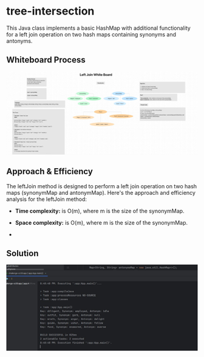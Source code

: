 # tree-intersection

This Java class implements a basic HashMap with additional functionality for a left join operation on two hash maps 
containing synonyms and antonyms.
## Whiteboard Process

![Whiteboard](app/src/main/resources/cc33WB.jpg)

## Approach & Efficiency
The leftJoin method is designed to perform a left join operation on two hash maps (synonymMap and antonymMap). 
Here's the approach and efficiency analysis for the leftJoin method:

- **Time complexity:** is O(m), where m is the size of the synonymMap.

- **Space complexity:** is O(m), where m is the size of the synonymMap.
- 
## Solution

![Output](app/src/main/resources/cc33output.jpg)
